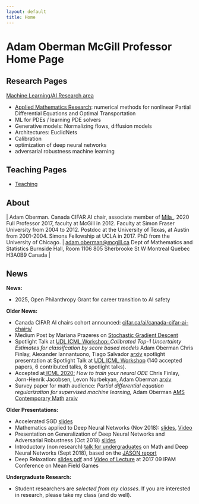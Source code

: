 ```yaml
---
layout: default
title: Home
---
```


# Adam Oberman McGill Professor Home Page

## Research Pages
[Machine Learning/AI Research area](research.md)
- [Applied Mathematics Research](research_older.md): numerical methods for nonlinear Partial Differential Equations and Optimal Transportation 
- ML for PDEs / learning PDE solvers
- Generative models: Normalizing flows, diffusion models
- Architectures: EuclidNets
- Calibration
- optimization of deep neural networks
- adversarial robustness machine learning


## Teaching Pages
- [Teaching](teaching.md)

## About 

| Adam Oberman. Canada CIFAR AI chair, associate member of [Mila ](https://mila.quebec/en/mila/team/), 2020 Full Professor 2017, faculty at McGill in 2012. Faculty at Simon Fraser  University from 2004 to 2012. Postdoc at the University of Texas, at  Austin from 2001-2004. Simons Fellowship at UCLA in 2017.  PhD from  the University of Chicago. | adam.oberman@mcgill.ca Dept of Mathematics and Statistics Burnside Hall, Room 1106 805 Sherbrooke St W Montreal Quebec H3A0B9 Canada |

## News 

**News:**
- 2025, Open Philanthropy Grant for career transition to AI safety

**Older News:**
- Canada CIFAR AI chairs cohort announced: [cifar.ca/ai/canada-cifar-ai-chairs/](https://cifar.ca/ai/canada-cifar-ai-chairs/)
- Medium Post by Mariana Prazeres on [Stochastic Gradient Descent](https://medium.com/oberman-lab/proof-for-stochastic-gradient-descent-335bdc8693d0)
- Spotlight Talk at [UDL ICML Workshop: ](https://icml.cc/virtual/2020/workshop/5717)*Calibrated Top-1 Uncertainty Estimates for classifcation by score based models* Adam Oberman Chris Finlay, Alexander Iannantuono, Tiago Salvador [arxiv](https://arxiv.org/abs/1903.09215) spotlight presentation at Spotlight Talk at [UDL ICML Workshop](https://icml.cc/virtual/2020/workshop/5717) (140 accepted papers, 6 contributed talks, 8 spotlight talks).
- Accepted at[ ICML 2020:](https://proceedings.icml.cc/paper/2020/hash/98c56bce74669e2e4e7a9fc1caa8c326) *How to train your neural ODE* Chris Finlay, Jorn-Henrik Jacobsen, Levon Nurbekyan, Adam Oberman [arxiv ](https://arxiv.org/abs/2002.02798)
- Survey paper for math audience: *Partial differential equation regularization for supervised machine learning,* Adam Oberman [AMS Contemporary Math](https://www.ams.org/books/conm/) [arxiv](http://arxiv.org/abs/1910.01612)

**Older Presentations:**

- Accelerated SGD [slides](https://www.adamoberman.net/uploads/6/2/4/2/62426505/accelerate_sgd_new_slides_2020_05.pdf)
- Mathematics applied to Deep Neural Networks (Nov 2018): [slides](https://www.adamoberman.net/uploads/6/2/4/2/62426505/math_comp_brown_11_02.pdf), [Video](https://brown.hosted.panopto.com/Panopto/Pages/Viewer.aspx?id=ae9989ff-5e3e-4f28-9332-a98d012a4614)
- Presentation on Generalization of Deep Neural Networks and Adversarial Robustness (Oct 2018) [slides](https://www.adamoberman.net/uploads/6/2/4/2/62426505/miml_oct_30.pdf)
- Introductory (non research) [talk for undergraduates](https://www.adamoberman.net/uploads/6/2/4/2/62426505/seminar_1_introduction.pdf) on Math and Deep Neural Networks (Sept 2018), based on the [JASON report](https://fas.org/irp/agency/dod/jason/)
- Deep Relaxation: [slides.pdf](https://www.adamoberman.net/uploads/6/2/4/2/62426505/2017_08_30_ipam.pdf) and [Video of Lecture](http://www.ipam.ucla.edu/programs/workshops/mean-field-games/?tab=schedule) at 2017 09 IPAM Conference on Mean Field Games

**Undergraduate Research:** 

- Student researchers are *selected from my classes*.  If you are interested in research, please take my class (and do well). 



